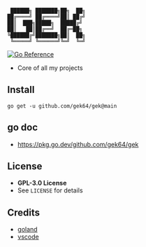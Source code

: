 ```                           
 ██████╗ ███████╗██╗  ██╗
██╔════╝ ██╔════╝██║ ██╔╝
██║  ███╗█████╗  █████╔╝ 
██║   ██║██╔══╝  ██╔═██╗ 
╚██████╔╝███████╗██║  ██╗
 ╚═════╝ ╚══════╝╚═╝  ╚═╝
```

[![Go Reference](https://pkg.go.dev/badge/github.com/gek64/gek.svg)](https://pkg.go.dev/github.com/gek64/gek)

- Core of all my projects

## Install

```shell
go get -u github.com/gek64/gek@main
```

## go doc

- https://pkg.go.dev/github.com/gek64/gek

## License

- **GPL-3.0 License**
- See `LICENSE` for details

## Credits

- [goland](https://www.jetbrains.com/go/)
- [vscode](https://code.visualstudio.com/)